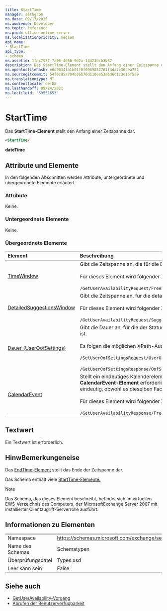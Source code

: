 ```yaml
---
title: StartTime
manager: sethgros
ms.date: 09/17/2015
ms.audience: Developer
ms.topic: reference
ms.prod: office-online-server
ms.localizationpriority: medium
api_name:
- StartTime
api_type:
- schema
ms.assetid: 1fac7937-7a06-4d66-9d2a-14423bcb3b37
description: Das StartTime-Element stellt den Anfang einer Zeitspanne dar.
ms.openlocfilehash: e6d9034fa1b01f0f0969837761f4da7c36cea752
ms.sourcegitcommit: 54f6cd5a704b36b76d110ee53a6d6c1c3e15f5a9
ms.translationtype: MT
ms.contentlocale: de-DE
ms.lasthandoff: 09/24/2021
ms.locfileid: "59531653"
---
```

# <a name="starttime"></a>StartTime

Das **StartTime-Element** stellt den Anfang einer Zeitspanne dar. 
  
```xml
<StartTime/
```

**dateTime**

## <a name="attributes-and-elements"></a>Attribute und Elemente

In den folgenden Abschnitten werden Attribute, untergeordnete und übergeordnete Elemente erläutert.
  
### <a name="attributes"></a>Attribute

Keine.
  
### <a name="child-elements"></a>Untergeordnete Elemente

Keine.
  
### <a name="parent-elements"></a>Übergeordnete Elemente

|**Element**|**Beschreibung**|
|:-----|:-----|
|[TimeWindow](timewindow.md) <br/> |Gibt die Zeitspanne an, die für die Benutzerverfügbarkeitsinformationen abgefragt wird.  <br/><br/> Für dieses Element wird folgender XPath-Ausdruck verwendet:   <br/><br/>  `/GetUserAvailabilityRequest/FreeBusyViewOptions/TimeWindow` <br/> |
|[DetailedSuggestionsWindow](detailedsuggestionswindow.md) <br/> |Gibt die Zeitspanne an, für die detaillierte Informationen zu vorgeschlagenen Besprechungszeiten abgefragt werden.  <br/><br/> Für dieses Element wird folgender XPath-Ausdruck verwendet:  <br/> <br/>  `/GetUserAvailabilityRequest/SuggestionViewOptions/DetailedSuggestionsWindow` <br/> |
|[Dauer (UserOofSettings)](duration-useroofsettings.md) <br/> | Gibt die Dauer an, für die der Status Out of Office (OOF) aktiviert ist, wenn das [OofState](oofstate.md) -Element auf **Scheduled** festgelegt ist.  <br/><br/>  Es folgen die möglichen XPath-Ausdrücke für dieses Element: <br/> <br/>  `/SetUserOofSettingsRequest/UserOofSettings/Duration` <br/><br/>  `/GetUserOofSettingsResponse/OofSettings/Duration` <br/> |
|[CalendarEvent](calendarevent.md) <br/> |Stellt ein eindeutiges Kalenderelement dar. Dies wird für Verfügbarkeitsanfragen verwendet. Das **StartTime-Element** ist im **CalendarEvent-Element** erforderlich. Das **StartTime-Element** im **CalendarEvent-Element** ist für den **CalendarEvent-Typ** eindeutig, obwohl es dieselben Facetwerte enthält, die die **StartTime-Elemente** im **Duration-Typ** enthalten.  <br/><br/> Für dieses Element wird folgender XPath-Ausdruck verwendet:   <br/> <br/> `/GetUserAvailabilityResponse/FreeBusyResponseArray/FreeBusyResponse/FreeBusyView/CalendarEventArray/CalendarEvent[i]` <br/> |
   
## <a name="text-value"></a>Textwert

Ein Textwert ist erforderlich.
  
## <a name="remarks"></a>HinwBemerkungeneise

Das [EndTime-Element](endtime.md) stellt das Ende der Zeitspanne dar. 
  
Das Schema enthält viele [StartTime-Elemente.](starttime.md) 
  
> [!NOTE]
> Das Schema, das dieses Element beschreibt, befindet sich im virtuellen EWS-Verzeichnis des Computers, der MicrosoftExchange Server 2007 mit installierter Clientzugriff-Serverrolle ausführt. 
  
## <a name="element-information"></a>Informationen zu Elementen

|||
|:-----|:-----|
|Namespace  <br/> |https://schemas.microsoft.com/exchange/services/2006/types  <br/> |
|Name des Schemas  <br/> |Schematypen  <br/> |
|Überprüfungsdatei  <br/> |Types.xsd  <br/> |
|Leer kann sein  <br/> |False  <br/> |
   
## <a name="see-also"></a>Siehe auch

- [GetUserAvailability-Vorgang](getuseravailability-operation.md)
- [Abrufen der Benutzerverfügbarkeit](https://msdn.microsoft.com/library/d4133fcb-9b0f-4e6b-aadf-a389da83516a%28Office.15%29.aspx)

